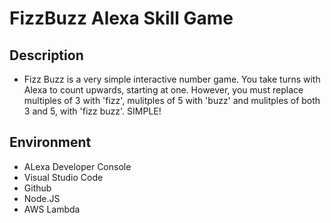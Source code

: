 # FizzBuzz Alexa Skill Game
## Description
  * Fizz Buzz is a very simple interactive number game. You take turns with Alexa to count upwards, starting at one. However, you must replace multiples of 3 with 'fizz', mulitples of 5 with 'buzz' and  mulitples of both 3 and 5, with 'fizz buzz'. SIMPLE!
## Environment
 * ALexa Developer Console
 * Visual Studio Code
 * Github
 * Node.JS
 * AWS Lambda

